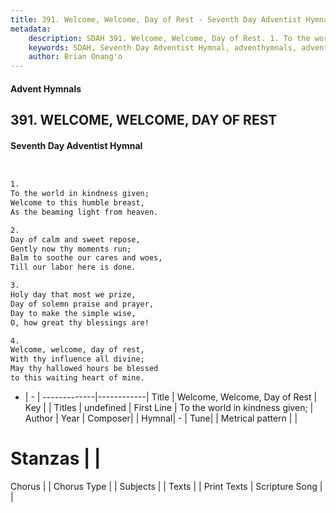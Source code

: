 ```yaml
---
title: 391. Welcome, Welcome, Day of Rest - Seventh Day Adventist Hymnal
metadata:
    description: SDAH 391. Welcome, Welcome, Day of Rest. 1. To the world in kindness given; Welcome to this humble breast, As the beaming light from heaven.
    keywords: SDAH, Seventh Day Adventist Hymnal, adventhymnals, advent hymnals, Welcome, Welcome, Day of Rest, To the world in kindness given; 
    author: Brian Onang'o
---
```


#### Advent Hymnals
## 391. WELCOME, WELCOME, DAY OF REST
#### Seventh Day Adventist Hymnal

```txt


1.
To the world in kindness given;
Welcome to this humble breast,
As the beaming light from heaven.

2.
Day of calm and sweet repose,
Gently now thy moments run;
Balm to soothe our cares and woes,
Till our labor here is done.

3.
Holy day that most we prize,
Day of solemn praise and prayer,
Day to make the simple wise,
O, how great thy blessings are!

4.
Welcome, welcome, day of rest,
With thy influence all divine;
May thy hallowed hours be blessed
to this waiting heart of mine.


```

- |   -  |
-------------|------------|
Title | Welcome, Welcome, Day of Rest |
Key |  |
Titles | undefined |
First Line | To the world in kindness given; |
Author | 
Year | 
Composer|  |
Hymnal|  - |
Tune|  |
Metrical pattern | |
# Stanzas |  |
Chorus |  |
Chorus Type |  |
Subjects |  |
Texts |  |
Print Texts | 
Scripture Song |  |
  
